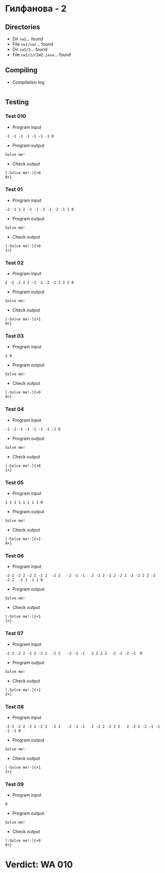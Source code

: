 # Гилфанова - 2
## Directories
- Dir `cw1`... found
- File `cw1/var`... found
- Dir `cw1/2`... found
- File `cw1/2/C1W2.java`... found
## Compiling
- Compilation log
```

```
## Testing
### Test 010
- Program input
```
-1 -1 -1 -1 -1 -1 -1 0

```
- Program output
```
Solve me!

```
- Check output
```
[-Solve me!-]{+0
0+}

```
### Test 01
- Program input
```
-2 -1 1 2 -2 -1 -2 -1 -2 -1 1 0

```
- Program output
```
Solve me!

```
- Check output
```
[-Solve me!-]{+0
1+}

```
### Test 02
- Program input
```
2 -2 -2 2 2 -2  2 -2 -2 2 2 2 0

```
- Program output
```
Solve me!

```
- Check output
```
[-Solve me!-]{+1
0+}

```
### Test 03
- Program input
```
2 0

```
- Program output
```
Solve me!

```
- Check output
```
[-Solve me!-]{+0
0+}

```
### Test 04
- Program input
```
-1 -1 -1 -1 -1 -1 -1 -1 0

```
- Program output
```
Solve me!

```
- Check output
```
[-Solve me!-]{+0
1+}

```
### Test 05
- Program input
```
1 1 1 1 1 1 1 1 0

```
- Program output
```
Solve me!

```
- Check output
```
[-Solve me!-]{+2
0+}

```
### Test 06
- Program input
```
-2 2 -2 2 -2 2 -2 2  -2 2   -2 -1 -1   2 -2 2 -2 2 -2 2 -2 -2 2 2 -2 -2 2  -1 1 -1 1 0

```
- Program output
```
Solve me!

```
- Check output
```
[-Solve me!-]{+1
1+}

```
### Test 07
- Program input
```
-2 2 -2 2 -2 2 -2 2  -2 2   -2 -1 -1   2 2 2 2  -2 -2 -2 -2  0

```
- Program output
```
Solve me!

```
- Check output
```
[-Solve me!-]{+1
2+}

```
### Test 08
- Program input
```
-2 2 -2 2 -2 2 -2 2  -2 2   -2 -1 -1   2 -2 2 -2 2 2   2 -2 2 -2 -1 -1 -1 -1 0

```
- Program output
```
Solve me!

```
- Check output
```
[-Solve me!-]{+1
2+}

```
### Test 09
- Program input
```
0

```
- Program output
```
Solve me!

```
- Check output
```
[-Solve me!-]{+0
0+}

```
# Verdict: WA 010

